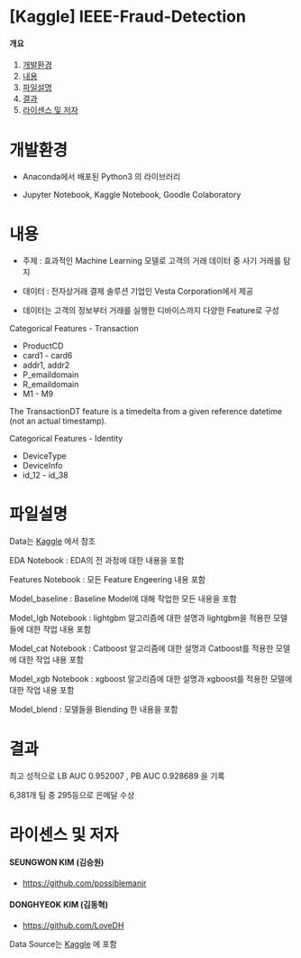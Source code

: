 # [Kaggle] IEEE-Fraud-Detection

#### 개요
1. [개발환경](#개발환경)
2. [내용](#내용)
3. [파일설명](#파일설명)
4. [결과](#결과)
5. [라이센스 및 저자](#license)

# 개발환경<a name="개발환경"></a>
- Anaconda에서 배포된 Python3 의 라이브러리

- Jupyter Notebook, Kaggle Notebook, Goodle Colaboratory  
  
# 내용<a name="내용"></a>
- 주제 : 효과적인 Machine Learning 모델로 고객의 거래 데이터 중 사기 거래를 탐지

- 데이터 : 전자상거래 결제 솔루션 기업인 Vesta Corporation에서 제공

- 데이터는 고객의 정보부터 거래를 실행한 디바이스까지 다양한 Feature로 구성

Categorical Features - Transaction
* ProductCD
* card1 - card6
* addr1, addr2
* P_emaildomain
* R_emaildomain
* M1 - M9

The TransactionDT feature is a timedelta from a given reference datetime (not an actual timestamp).

Categorical Features - Identity
* DeviceType
* DeviceInfo
* id_12 - id_38

  
# 파일설명<a name="파일설명"></a>

Data는 [Kaggle](https://www.kaggle.com/c/ieee-fraud-detection/data) 에서 참조

EDA Notebook : EDA의 전 과정에 대한 내용을 포함

Features Notebook : 모든 Feature Engeering 내용 포함

Model_baseline : Baseline Model에 대해 작업한 모든 내용을 포함

Model_lgb Notebook : lightgbm 알고리즘에 대한 설명과 lightgbm을 적용한 모델들에 대한 작업 내용 포함

Model_cat Notebook : Catboost 알고리즘에 대한 설명과 Catboost를 적용한 모델에 대한 작업 내용 포함

Model_xgb Notebook : xgboost 알고리즘에 대한 설명과 xgboost를 적용한 모델에 대한 작업 내용 포함

Model_blend : 모델들을 Blending 한 내용을 포함


# 결과<a name="결과"></a>

최고 성적으로 LB AUC 0.952007 , PB AUC 0.928689 을 기록

6,381개 팀 중 295등으로 은메달 수상
  
# 라이센스 및 저자<a name="license"></a>

#### SEUNGWON KIM (김승원)
- https://github.com/possiblemanjr

#### DONGHYEOK KIM (김동혁)
- https://github.com/LoveDH

Data Source는 [Kaggle](https://www.kaggle.com/c/home-credit-default-risk/data) 에 포함
